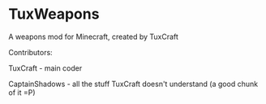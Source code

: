 TuxWeapons
==========

A weapons mod for Minecraft, created by TuxCraft


Contributors:

TuxCraft - main coder

CaptainShadows - all the stuff TuxCraft doesn't understand (a good chunk of it =P)
